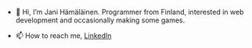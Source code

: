 - 👋 Hi, I’m Jani Hämäläinen. Programmer from Finland, interested in web development and occasionally making some games. 

- 📫 How to reach me, [LinkedIn](https://www.linkedin.com/in/jani-h%C3%A4m%C3%A4l%C3%A4inen-10744b1a5/)



<!---
J4nh/J4nh is a ✨ special ✨ repository because its `README.md` (this file) appears on your GitHub profile.
You can click the Preview link to take a look at your changes.
--->
